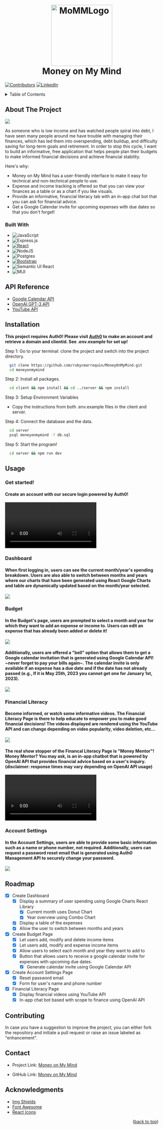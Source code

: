 <h1 align="center">
  <br>
<img src="https://github.com/rubycmarroquin/MoneyOnMyMind/blob/master/client/src/assets/Pig_Removed.png?raw=true" alt="MoMMLogo" width="200">
  <br>
  Money on My Mind
  <br>
</h1>

[![Contributors][contributors-shield]][contributors-url]
[![LinkedIn][linkedin-shield]][linkedin-url]

<!-- TABLE OF CONTENTS -->
<details>
  <summary>Table of Contents</summary>
  <ol>
    <li>
      <a href="#about-the-project">About The Project</a>
      <ul>
        <li><a href="#built-with">Built With</a></li>
        <li><a href="api-reference">API Reference</a></li>
      </ul>
    </li>
        <li><a href="#installation">Installation</a></li>
    <li><a href="#usage">Usage</a></li>
    <li><a href="#roadmap">Roadmap</a></li>
    <li><a href="#contributing">Contributing</a></li>
    <li><a href="#contact">Contact</a></li>
    <li><a href="#acknowledgments">Acknowledgments</a></li>
  </ol>
</details>

<!-- ABOUT THE PROJECT -->

## About The Project

<img src="./client/src/assets/WelcomePage.png" />

As someone who is low income and has watched people spiral into debt, I have seen many people around me have trouble with managing their finances, which has led them into overspending, debt buildup, and difficulty saving for long-term goals and retirement. In order to stop this cycle, I want to build an informative, free application that helps people plan their budgets to make informed financial decisions and achieve financial stability.

Here's why:

- Money on My Mind has a user-friendly interface to make it easy for technical and non-technical people to use.
- Expense and income tracking is offered so that you can view your finances as a table or as a chart if you like visuals.
- Provide an informative, financial literacy tab with an in-app chat bot that you can ask for financial advice.
- Get a Google Calendar invite for upcoming expenses with due dates so that you don't forget!

### Built With

- ![JavaScript](https://img.shields.io/badge/javascript-%23323330.svg?style=for-the-badge&logo=javascript&logoColor=%23F7DF1E)
- ![Express.js](https://img.shields.io/badge/express.js-%23404d59.svg?style=for-the-badge&logo=express&logoColor=%2361DAFB)
- [![React][React.js]][React-url]
- ![NodeJS](https://img.shields.io/badge/node.js-6DA55F?style=for-the-badge&logo=node.js&logoColor=white)
- ![Postgres](https://img.shields.io/badge/postgres-%23316192.svg?style=for-the-badge&logo=postgresql&logoColor=white)
- [![Bootstrap][Bootstrap.com]][Bootstrap-url]
- ![Semantic UI React](https://img.shields.io/badge/Semantic%20UI%20React-%2335BDB2.svg?style=for-the-badge&logo=SemanticUIReact&logoColor=white)
- ![MUI](https://img.shields.io/badge/MUI-%230081CB.svg?style=for-the-badge&logo=mui&logoColor=white)

<!-- API Reference -->

## API Reference

- [Google Calendar API](https://developers.google.com/calendar/api/guides/overview)
- [OpenAI GPT-3 API](https://platform.openai.com/docs/api-reference)
- [YouTube API](https://developers.google.com/youtube/v3)

<!-- Installation -->

## Installation

**This project requires Auth0! Please visit [Auth0](https://auth0.com/) to make an account and retrieve a domain and clientid. See .env.example for set up!**

Step 1: Go to your terminal: clone the project and switch into the project directory.

```bash
  git clone https://github.com/rubycmarroquin/MoneyOnMyMind.git
  cd moneyonmymind
```

Step 2: Install all packages.

```bash
  cd client && npm install && cd ../server && npm install
```

Step 3: Setup Environment Variables

- Copy the instructions from both .env.example files in the client and server.

Step 4: Connect the database and the data.

```bash
  cd server
  psql moneyonmymind -f db.sql
```

Step 5: Start the program!

```bash
  cd server && npm run dev
```

<!-- USAGE EXAMPLES -->

## Usage

### Get started!

#### Create an account with our secure login powered by Auth0!

<video src="./assets/Login.mov" controls="controls" style="max-width: 730px;">
</video>

### Dashboard

#### When first logging in, users can see the current month/year's spending breakdown. Users are also able to switch between months and years where our charts that have been generated using React Google Charts and table are dynamically updated based on the month/year selected.

<img src="./assets/Dashboard.png" />

### Budget

#### In the Budget's page, users are prompted to select a month and year for which they want to add an expense or income to. Users can edit an expense that has already been added or delete it!

<img src="./assets/BudgetPage.png" />

#### Additionally, users are offered a "bell" option that allows them to get a Google calendar invitation that is generated using Google Calendar API! ~never forget to pay your bills again~. The calendar invite is only available if an expense has a due date and if the date has not already passed (e.g., If it is May 25th, 2023 you cannot get one for January 1st, 2023).

<img src="./assets/CalendarInvite.png" />

### Financial Literacy

#### Become informed, or watch some informative videos. The Financial Literacy Page is there to help educate to empower you to make good financial decisions! The videos displayed are rendered using the YouTube API and can change depending on video popularity, video deletion, etc...

<img src="./assets/FinancialLiteracyPage.png" />

#### The real show stopper of the Financal Literacy Page is "Money Mentor"! Money Mentor? You may ask, is an in-app chatbot that is powered by OpenAI API that provides financial advice based on a user's inquiry. (disclaimer: response times may vary depending on OpenAI API usage)

<video src="./assets/MoneyMentor.mov" controls="controls" style="max-width: 730px;">
</video>

### Account Settings

#### In the Account Settings, users are able to provide some basic information such as a name or phone number, not required. Additionally, users can request a password reset email that is generated using Auth0 Management API to securely change your password.

<img src="./assets/AccountSettings.png" />

## Roadmap

- [x] Create Dashboard
  - [x] Display a summary of user spending using Google Charts React Library
    - [x] Current month uses Donut Chart
    - [x] Year overview using Combo Chart
  - [x] Display a table of the expenses
  - [x] Allow the user to switch between months and years
- [x] Create Budget Page
  - [x] Let users add, modify and delete income items
  - [x] Let users add, modify and expense income items
  - [x] Allow users to select each month and year they want to add to
  - [x] Button that allows users to receive a google calendar invite for expenses with upcoming due dates.
    - [x] Generate calendar invite using Google Calendar API
- [x] Create Account Settings Page
  - [x] Reset password email
  - [x] Form for user's name and phone number
- [x] Financial Literacy Page
  - [x] Display financial videos using YouTube API
  - [x] In-app chat bot based with scope to finance using OpenAI API

<!-- CONTRIBUTING -->

## Contributing

In case you have a suggestion to improve the project, you can either fork the repository and initiate a pull request or raise an issue labeled as "enhancement".

<!-- CONTACT -->

## Contact

- Project Link: [Money on My Mind](server-ps6p.onrender.com)

- GitHub Link: [Money on My Mind](https://github.com/rubycmarroquin/MoneyOnMyMind)

<!-- ACKNOWLEDGMENTS -->

## Acknowledgments

- [Img Shields](https://shields.io)
- [Font Awesome](https://fontawesome.com)
- [React Icons](https://react-icons.github.io/react-icons/search)

<p align="right">(<a href="#about-the-project">back to top</a>)</p>

<!-- MARKDOWN LINKS & IMAGES -->

[contributors-shield]: https://img.shields.io/badge/Contributors-1-brightgreen?style=for-the-badge&logo=appveyor
[contributors-url]: https://github.com/rubycmarroquin/MoneyOnMyMind/graphs/contributors
[linkedin-shield]: https://img.shields.io/badge/linkedin-%230077B5.svg?style=for-the-badge&logo=linkedin&logoColor=white
[linkedin-url]: https://www.linkedin.com/in/rubymarroquin/
[React.js]: https://img.shields.io/badge/React-20232A?style=for-the-badge&logo=react&logoColor=61DAFB
[React-url]: https://reactjs.org/
[Bootstrap.com]: https://img.shields.io/badge/Bootstrap-563D7C?style=for-the-badge&logo=bootstrap&logoColor=white
[Bootstrap-url]: https://getbootstrap.com
